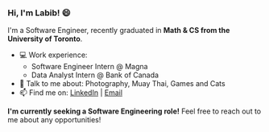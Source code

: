 ### Hi, I'm Labib! 😄

I'm a Software Engineer, recently graduated in **Math & CS from the University of Toronto**. 
- 💻 Work experience:
  - Software Engineer Intern @ Magna
  - Data Analyst Intern @ Bank of Canada
- 💬 Talk to me about: Photography, Muay Thai, Games and Cats
- 📫 Find me on: [LinkedIn](https://linkedin.com/in/labibmz) | [Email](mailto:labibmzaman@gmail.com)

**I'm currently seeking a Software Engineering role!** Feel free to reach out to me about any opportunities! 

<!--
**LabibZ/LabibZ** is a ✨ _special_ ✨ repository because its `README.md` (this file) appears on your GitHub profile.

Here are some ideas to get you started:

- 🔭 I’m currently working on ...
- 🌱 I’m currently learning ...
- 👯 I’m looking to collaborate on ...
- 🤔 I’m looking for help with ...
- 💬 Ask me about ...
- 📫 How to reach me: ...
- 😄 Pronouns: ...
- ⚡ Fun fact: ...
-->
